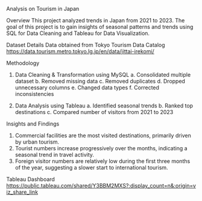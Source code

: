 Analysis on Tourism in Japan 

Overview
This project analyzed trends in Japan from 2021 to 2023. 
The goal of this project is to gain insights of seasonal patterns and trends
using SQL for Data Cleaning and Tableau for Data Visualization.

Dataset Details
Data obtained from Tokyo Tourism Data Catalog https://data.tourism.metro.tokyo.lg.jp/en/data/jittai-irekomi/

Methodology
1. Data Cleaning & Transformation using MySQL
  a. Consolidated multiple dataset
  b. Removed missing data
  c. Removed duplicates
  d. Dropped unnecessary columns
  e. Changed data types
  f. Corrected inconsistencies

2. Data Analysis using Tableau
   a. Identified seasonal trends
   b. Ranked top destinations
   c. Compared number of visitors from 2021 to 2023

Insights and Findings
1. Commercial facilities are the most visited destinations, primarily driven by urban tourism.
2. Tourist numbers increase progressively over the months, indicating a seasonal trend in travel activity.
3. Foreign visitor numbers are relatively low during the first three months of the year, suggesting a slower start to international tourism.

Tableau Dashboard
https://public.tableau.com/shared/Y3BBM2MXS?:display_count=n&:origin=viz_share_link

